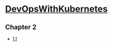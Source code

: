 # [DevOpsWithKubernetes](https://courses.mooc.fi/org/uh-cs/courses/devops-with-kubernetes)

## Chapter 2
- [1.1](https://github.com/ChristianMe96/devopswithkubernetes/tree/1.1)
